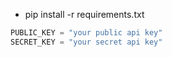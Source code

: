 - pip install -r requirements.txt

```python
PUBLIC_KEY = "your public api key"
SECRET_KEY = "your secret api key"
```
